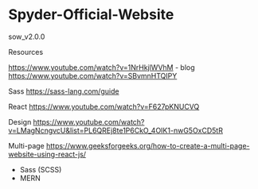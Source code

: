 # Spyder-Official-Website

sow_v2.0.0

Resources

https://www.youtube.com/watch?v=1NrHkjlWVhM - blog
https://www.youtube.com/watch?v=SBvmnHTQIPY

Sass
https://sass-lang.com/guide


React
https://www.youtube.com/watch?v=F627pKNUCVQ


Design 
https://www.youtube.com/watch?v=LMagNcngvcU&list=PL6QREj8te1P6CkO_4OIK1-nwG5OxCD5tR


Multi-page
https://www.geeksforgeeks.org/how-to-create-a-multi-page-website-using-react-js/





* Sass (SCSS)
* MERN


